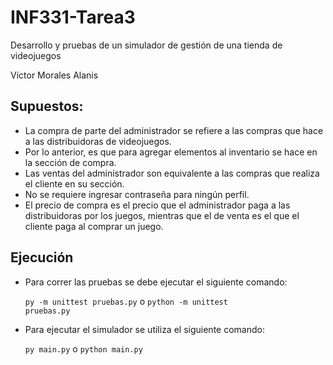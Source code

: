 # INF331-Tarea3
Desarrollo y pruebas de un simulador de gestión de una tienda de videojuegos

Víctor Morales Alanis

## Supuestos:

- La compra de parte del administrador se refiere a las compras que hace a las distribuidoras de videojuegos.
- Por lo anterior, es que para agregar elementos al inventario se hace en la sección de compra.
- Las ventas del administrador son equivalente a las compras que realiza el cliente en su sección.
- No se requiere ingresar contraseña para ningún perfil.
- El precio de compra es el precio que el administrador paga a las distribuidoras por los juegos, mientras que el de venta es el que el cliente paga al comprar un juego.

## Ejecución

- Para correr las pruebas se debe ejecutar el siguiente comando:

  <code>py -m unittest pruebas.py</code> o <code>python -m unittest pruebas.py</code>

- Para ejecutar el simulador se utiliza el siguiente comando:

  <code>py main.py</code> o <code>python main.py</code>
